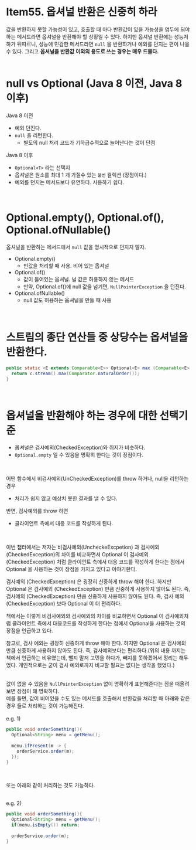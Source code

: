 # Item55. 옵셔널 반환은 신중히 하라

값을 반환하지 못할 가능성이 있고, 호출할 때 마다 반환값이 있을 가능성을 염두에 둬야 하는 메서드라면 옵셔널을 반환해야 할 상황일 수 있다. 하지만 옵셔널 반환에는 성능저하가 뒤따르니, 성능에 민감한 메서드라면 `null` 을 반환하거나 예외를 던지는 편이 나을 수 있다. 그리고 **옵셔널을 반환값 이외의 용도로 쓰는 경우는 매우 드물다.**<br/>
<br/>



# null vs Optional (Java 8 이전, Java 8 이후)

Java 8 이전

- 예외 던진다.
- `null` 을 리턴한다.
  - 별도의 null 처리 코드가 기하급수적으로 늘어난다는 것이 단점

Java 8 이후

- `Optional<T>` 라는 선택지
- 옵셔널은 원소를 최대 1 개 가질수 있는 `불변` 컬렉션 (장점이다.)
- 예외를 던지는 메서드보다 유연하다. 사용하기 쉽다.



<br/>



# Optional.empty(), Optional.of(), Optional.ofNullable()

옵셔널을 반환하는 메서드에서 `null` 값을 명시적으로 던지지 말자.

- Optional.empty()
  - 빈값을 처리할 때 사용. 비어 있는 옵셔널
- Optional.of()
  - 값이 들어있는 옵셔널. 널 값은 허용하지 않는 메서드
  - 만약, Optional.of()에 null 값을 넘기면, `NullPointerException` 을 던진다.
- Optional.ofNullable()
  - null 값도 허용하는 옵셔널을 만들 때 사용



<br/>



# 스트림의 종단 연산들 중 상당수는 옵셔널을 반환한다.

```java
public static <E extends Comparable<E>> Optional<E> max (Comparable<E> c){
  return c.stream().max(Comparator.naturalOrder());
}
```

<br/>



# 옵셔널을 반환해야 하는 경우에 대한 선택기준

- 옵셔널은 검사예외(CheckedException)와 취지가 비슷하다.
- `Optional.empty` 일 수 있음을 명확히 한다는 것이 장점이다.

<br/>



어떤 함수에서 비검사예외(UnCheckedException)를 throw 하거나, null을 리턴하는 경우

- 처리가 쉽지 않고 예상치 못한 결과를 낼 수 있다.

반면, 검사예외를 throw 하면

- 클라이언트 측에서 대응 코드를 작성하게 된다.



<br/>

이번 챕터에서는 저자는 비검사예외(UncheckeExcpetion) 과 검사예외 (CheckedException)의 차이를 비교하면서 Optional 이 검사예외(CheckedException) 처럼 클라이언트 측에서 대응 코드를 작성하게 한다는 점에서 Optional 을 사용하는 것이 장점을 가지고 있다고 이야기한다.<br/>

검사예외 (CheckedException) 은 굉장히 신중하게 throw 해야 한다. 하지만 Optional 은 검사예외 (CheckedException) 만큼 신중하게 사용하지 않아도 된다. 즉, 검사예외 (CheckedException) 만큼 신중하게 사용하지 않아도 된다. 즉, 검사 예외 (CheckedException) 보다 Optional 이 더 편리하다.<br/>



책에서는 이렇게 비검사예외와 검사예외의 차이를 비교하면서 Optional 이 검사예외처럼 클라이언트 측에서 대응코드를 작성하게 한다는 점에서 Optional을 사용하는 것의 장점을 언급하고 있다. <br/>

참고로, 검사 예외는 굉장히 신중하게 throw 해야 한다. 하지만 Optional 은 검사예외 만큼 신중하게 사용하지 않아도 된다. 즉, 검사예외보다는 편리하다.(위의 내용 까지는 책에서 언급하는 비유였는데, 뺄지 말지 고민을 하다가, 빼지를 못하겠어서 정리는 해두었다. 개인적으로는 굳이 검사 예외로까지 비교할 필요는 없다는 생각을 했었다.)<br/>
<br/>

값이 없을 수 있음을 `NullPointerException` 없이 명확하게 표현해준다는 점을 떠올려보면 장점이 꽤 명확하다.<br/>
예를 들면, 값이 비어있을 수도 있는 메서드를 호출해서 반환값을 처리할 때 아래와 같은 경우 들로 처리하는 것이 가능해진다.<br/>
<br/>
e.g. 1\)

```java
public void orderSomething(){
  Optional<String> menu = getMenu();
  
  menu.ifPresent(m -> {
    orderService.order(m);
  });
}
```

<br/>

또는 아래와 같이 처리하는 것도 가능하다.<br/>
<br/>

e.g. 2\)

```java
public void orderSomething(){
  Optional<String> menu = getMenu();
  if(menu.isEmpty()) return;
  
  orderService.order(m);
}
```

<br/>





